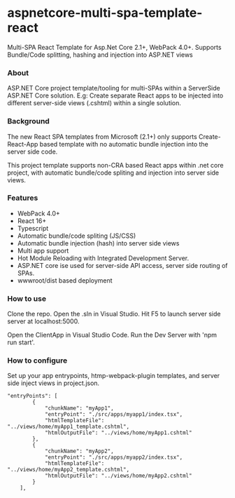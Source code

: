 # aspnetcore-multi-spa-template-react
Multi-SPA React Template for Asp.Net Core 2.1+, WebPack 4.0+. Supports Bundle/Code splitting, hashing and injection into ASP.NET views

### About

ASP.NET Core project template/tooling for multi-SPAs within a ServerSide ASP.NET Core solution. E.g: Create separate React apps to be injected into different server-side views (.cshtml) within a single solution.

### Background
The new React SPA templates from Microsoft (2.1+) only supports Create-React-App based template with no automatic bundle injection into the server side code. 

This project template supports non-CRA based React apps within .net core project, with automatic bundle/code spliting and injection into server side views.

### Features

- WebPack 4.0+
- React 16+
- Typescript
- Automatic bundle/code spliting (JS/CSS)
- Automatic bundle injection (hash) into server side views
- Multi app support
- Hot Module Reloading with Integrated Development Server.
- ASP.NET core ise used for server-side API access, server side routing of SPAs. 
- wwwroot/dist based deployment

### How to use

Clone the repo. Open the .sln in Visual Studio. Hit F5 to launch server side server at localhost:5000.

Open the ClientApp in Visual Studio Code. Run the Dev Server with 'npm run start'. 

### How to configure

Set up your app entrypoints, htmp-webpack-plugin templates, and server side inject views in project.json.

```
"entryPoints": [
		{
			"chunkName": "myApp1",
			"entryPoint": "./src/apps/myapp1/index.tsx",
			"htmlTemplateFile": "../views/home/myApp1_template.cshtml",
			"htmlOutputFile": "../views/home/myApp1.cshtml"
		},
		{
			"chunkName": "myApp2",
			"entryPoint": "./src/apps/myapp2/index.tsx",
			"htmlTemplateFile": "../views/home/myApp2_template.cshtml",
			"htmlOutputFile": "../views/home/myApp2.cshtml"
		}
	],
```


